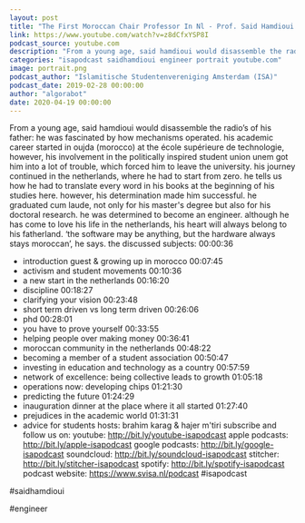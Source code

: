 ```yaml
---
layout: post
title: "The First Moroccan Chair Professor In Nl - Prof. Said Hamdioui - Isa Podcast #18"
link: https://www.youtube.com/watch?v=z8dCfxYSP8I
podcast_source: youtube.com
description: "From a young age, said hamdioui would disassemble the radio’s of his father: he was fascinated by ho..."
categories: "isapodcast saidhamdioui engineer portrait youtube.com"
image: portrait.png
podcast_author: "Islamitische Studentenvereniging Amsterdam (ISA)"
podcast_date: 2019-02-28 00:00:00
author: "algorabot"
date: 2020-04-19 00:00:00
---
```

From a young age, said hamdioui would disassemble the radio’s of his father: he was fascinated by how mechanisms operated. his academic career started in oujda (morocco) at the école supérieure de technologie, however, his involvement in the politically inspired student union unem got him into a lot of trouble, which forced him to leave the university. his journey continued in the netherlands, where he had to start from zero. he tells us how he had to translate every word in his books at the beginning of his studies here. however, his determination made him successful. he graduated cum laude, not only for his master's degree but also for his doctoral research. he was determined to become an engineer. although he has come to love his life in the netherlands, his heart will always belong to his fatherland. ‘the software may be anything, but the hardware always stays moroccan’, he says.
the discussed subjects:
00:00:36
 - introduction guest & growing up in morocco
00:07:45
 - activism and student movements 
00:10:36
 - a new start in the netherlands
00:16:20
 - discipline 
00:18:27
 - clarifying your vision
00:23:48
 - short term driven vs long term driven 
00:26:06
 - phd
00:28:01
 - you have to prove yourself
00:33:55
 - helping people over making money
00:36:41
 - moroccan community in the netherlands
00:48:22
 - becoming a member of a student association
00:50:47
 - investing in education and technology as a country
00:57:59
 - network of excellence: being collective leads to growth 
01:05:18
 - operations now: developing chips
01:21:30
 - predicting the future
01:24:29
 - inauguration dinner at the place where it all started
01:27:40
 - prejudices in the academic world
01:31:31
 - advice for students
hosts: brahim karag & hajer m'tiri
subscribe and follow us on:
youtube: 
http://bit.ly/youtube-isapodcast
apple podcasts: 
http://bit.ly/apple-isapodcast
google podcasts: 
http://bit.ly/google-isapodcast
soundcloud: 
http://bit.ly/soundcloud-isapodcast
stitcher: 
http://bit.ly/stitcher-isapodcast
spotify: 
http://bit.ly/spotify-isapodcast
podcast website: 
https://www.svisa.nl/podcast
#isapodcast
 
#saidhamdioui
 
#engineer
